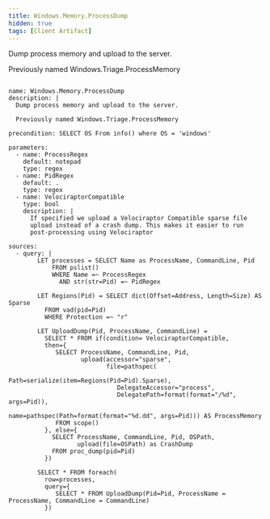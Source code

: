 ```yaml
---
title: Windows.Memory.ProcessDump
hidden: true
tags: [Client Artifact]
---
```


Dump process memory and upload to the server.

Previously named Windows.Triage.ProcessMemory


<pre><code class="language-yaml">
name: Windows.Memory.ProcessDump
description: |
  Dump process memory and upload to the server.

  Previously named Windows.Triage.ProcessMemory

precondition: SELECT OS From info() where OS = 'windows'

parameters:
  - name: ProcessRegex
    default: notepad
    type: regex
  - name: PidRegex
    default: .
    type: regex
  - name: VelociraptorCompatible
    type: bool
    description: |
      If specified we upload a Velociraptor Compatible sparse file
      upload instead of a crash dump. This makes it easier to run
      post-processing using Velociraptor

sources:
  - query: |
        LET processes = SELECT Name as ProcessName, CommandLine, Pid
            FROM pslist()
            WHERE Name =~ ProcessRegex
              AND str(str=Pid) =~ PidRegex

        LET Regions(Pid) = SELECT dict(Offset=Address, Length=Size) AS Sparse
          FROM vad(pid=Pid)
          WHERE Protection =~ "r"

        LET UploadDump(Pid, ProcessName, CommandLine) =
          SELECT * FROM if(condition= VelociraptorCompatible,
          then={
             SELECT ProcessName, CommandLine, Pid,
                    upload(accessor="sparse",
                           file=pathspec(
                              Path=serialize(item=Regions(Pid=Pid).Sparse),
                              DelegateAccessor="process",
                              DelegatePath=format(format="/%d", args=Pid)),
                              name=pathspec(Path=format(format="%d.dd", args=Pid))) AS ProcessMemory
             FROM scope()
          }, else={
            SELECT ProcessName, CommandLine, Pid, OSPath,
                   upload(file=OSPath) as CrashDump
            FROM proc_dump(pid=Pid)
          })

        SELECT * FROM foreach(
          row=processes,
          query={
             SELECT * FROM UploadDump(Pid=Pid, ProcessName = ProcessName, CommandLine = CommandLine)
          })

</code></pre>

